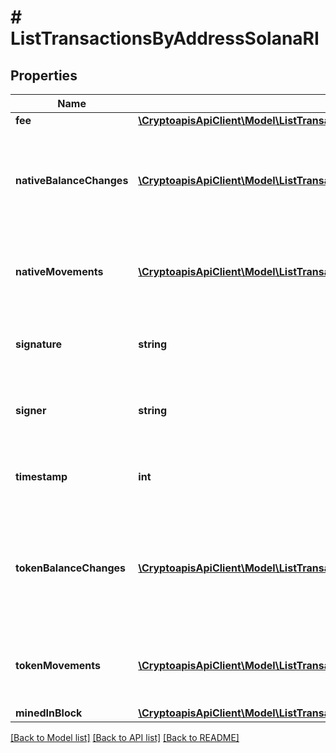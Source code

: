 # # ListTransactionsByAddressSolanaRI

## Properties

Name | Type | Description | Notes
------------ | ------------- | ------------- | -------------
**fee** | [**\CryptoapisApiClient\Model\ListTransactionsByAddressSolanaRIFee**](ListTransactionsByAddressSolanaRIFee.md) |  |
**nativeBalanceChanges** | [**\CryptoapisApiClient\Model\ListTransactionsByAddressSolanaRINativeBalanceChangesInner[]**](ListTransactionsByAddressSolanaRINativeBalanceChangesInner.md) | Object Array representation of the transactions native (SOL) balance changes of each address |
**nativeMovements** | [**\CryptoapisApiClient\Model\ListTransactionsByAddressSolanaRINativeMovementsInner[]**](ListTransactionsByAddressSolanaRINativeMovementsInner.md) | Object Array representation of the transactions native movements |
**signature** | **string** | String representation of the transaction&#39;s signature |
**signer** | **string** | String representation of the transaction&#39;s signer |
**timestamp** | **int** | Numeric representation of the transaction&#39;s timestamp |
**tokenBalanceChanges** | [**\CryptoapisApiClient\Model\ListTransactionsByAddressSolanaRITokenBalanceChangesInner[]**](ListTransactionsByAddressSolanaRITokenBalanceChangesInner.md) | Object Array representation of the transactions token (SPL) balance changes of each address and token |
**tokenMovements** | [**\CryptoapisApiClient\Model\ListTransactionsByAddressSolanaRITokenMovementsInner[]**](ListTransactionsByAddressSolanaRITokenMovementsInner.md) | Object Array representation of the transactions token movements |
**minedInBlock** | [**\CryptoapisApiClient\Model\ListTransactionsByAddressSolanaRIMinedInBlock**](ListTransactionsByAddressSolanaRIMinedInBlock.md) |  |

[[Back to Model list]](../../README.md#models) [[Back to API list]](../../README.md#endpoints) [[Back to README]](../../README.md)
